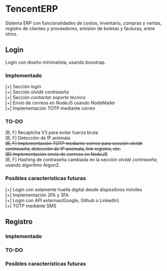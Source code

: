 # TencentERP
Sistema ERP con funcionalidades de costos, inventario, compras y ventas, registro de clientes y proveedores, emisión de boletas y facturas, entre otros.

## Login
Login con diseño minimalista, usando boostrap.

### Implementado
[+] Sección *login*\
[+] Sección *olvidé contraseña*\
[+] Sección *contactar soporte técnico*\
[+] Envío de correos en NodeJS usando NodeMailer\
[+] Implementación TOTP mediante correo

### TO-DO
[B, F] Recaptcha V3 para evitar fuerza bruta\
[B, F] Detección de IP anómala\
~~[B, F] Implementación TOTP mediante correo para sección *olvidé contraseña*, detección de IP anómala, link registro, etc.~~\
~~[B] Implementación envío de correos en NodeJS~~\
[B, F] Hashing de contraseña cambiada en la sección *olvidé contraseña*, usando algoritmo Argon2.

### Posibles características futuras
[+] Login con solamente huella digital desde dispositivos móviles\
[+] Implementación 2FA y 3FA\
[+] Login con API externas(Google, Github o LinkedIn)\
[+] TOTP mediante SMS

## Registro

### Implementado

### TO-DO

### Posibles características futuras


